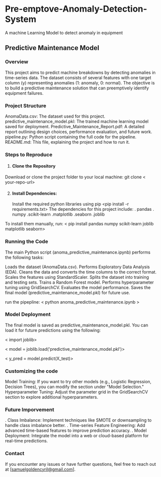 # Pre-emptove-Anomaly-Detection-System
A machine Learning Model to detect anomaly in equipment
 ## Predictive Maintenance Model

### Overview
This project aims to predict machine breakdowns by detecting anomalies in time-series data. The dataset consists of several features with one target column (y) representing anomalies (1: anomaly, 0: normal). The objective is to build a predictive maintenance solution that can preemptively identify equipment failures.

### Project Structure
AnomaData.csv: The dataset used for this project.
predictive_maintenance_model.pkl: The trained machine learning model saved for deployment.
Predictive_Maintenance_Report.pdf: A detailed report outlining design choices, performance evaluation, and future work.
pipeline.py: Python script containing the full code for the pipeline.
README.md: This file, explaining the project and how to run it.

### Steps to Reproduce
1. #### Clone the Repository
Download or clone the project folder to your local machine: git clone < your-repo-url>

2. #### Install Dependencies:
   Install the required python libraries using pip
   <pip install -r requirements.txt>
   The dependencies for this project include:
. pandas
. numpy
.scikit-learn
.matplotlib
.seaborn
.joblib

To install them manually, run:
< pip install pandas numpy scikit-learn joblib matplotlib seaborn>

### Running the Code
The main Python script (anoma_predictive_maintenance.ipynb) performs the following tasks:

Loads the dataset (AnomaData.csv).
Performs Exploratory Data Analysis (EDA).
Cleans the data and converts the time columns to the correct format.
Scales the features using StandardScaler.
Splits the dataset into training and testing sets.
Trains a Random Forest model.
Performs hyperparameter tuning using GridSearchCV.
Evaluates the model performance.
Saves the final model (predictive_maintenance_model.pkl) for future use.

run the pipepline:
< python anoma_predictive_maintenance.ipynb >

### Model Deployment
The final model is saved as predictive_maintenance_model.pkl. You can load it for future predictions using the following:

< import joblib>

< model = joblib.load('predictive_maintenance_model.pkl')>

< y_pred = model.predict(X_test)>

### Customizing the code

Model Training: If you want to try other models (e.g., Logistic Regression, Decision Trees), you can modify the section under "Model Selection."
Hyperparameter Tuning: Adjust the parameter grid in the GridSearchCV section to explore additional hyperparameters.

### Future Imporvement
. Class Imbalance: Implement techniques like SMOTE or downsampling to handle class imbalance better.
. Time-series Feature Engineering: Add advanced time-based features to improve prediction accuracy.
. Model Deployment: Integrate the model into a web or cloud-based platform for real-time predictions.

### Contact
If you encounter any issues or have further questions, feel free to reach out at [samuelgoldencyril@gmail.com].

